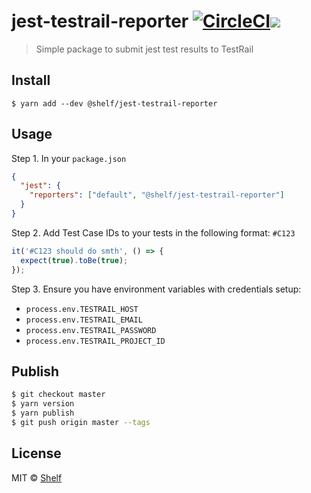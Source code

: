 # jest-testrail-reporter [![CircleCI](https://circleci.com/gh/shelfio/jest-testrail-reporter/tree/master.svg?style=svg)](https://circleci.com/gh/shelfio/jest-testrail-reporter/tree/master)![](https://img.shields.io/badge/code_style-prettier-ff69b4.svg)

> Simple package to submit jest test results to TestRail

## Install

```
$ yarn add --dev @shelf/jest-testrail-reporter
```

## Usage

Step 1. In your `package.json`

```json
{
  "jest": {
    "reporters": ["default", "@shelf/jest-testrail-reporter"]
  }
}
```

Step 2. Add Test Case IDs to your tests in the following format: `#C123`

```ts
it('#C123 should do smth', () => {
  expect(true).toBe(true);
});
```

Step 3. Ensure you have environment variables with credentials setup:

- `process.env.TESTRAIL_HOST`
- `process.env.TESTRAIL_EMAIL`
- `process.env.TESTRAIL_PASSWORD`
- `process.env.TESTRAIL_PROJECT_ID`

## Publish

```sh
$ git checkout master
$ yarn version
$ yarn publish
$ git push origin master --tags
```

## License

MIT © [Shelf](https://shelf.io)
